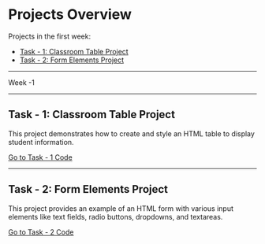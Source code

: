 # Projects Overview

Projects in the first week:

- [Task - 1: Classroom Table Project](#classroom-table-project)
- [Task - 2: Form Elements Project](#form-elements-project)

---

Week -1

---

## Task - 1: Classroom Table Project

This project demonstrates how to create and style an HTML table to display student information.

[Go to Task - 1 Code](./Week%20-1/Classroom%20Table%20Project/sinif_tablosu.html)

---

## Task - 2: Form Elements Project

This project provides an example of an HTML form with various input elements like text fields, radio buttons, dropdowns, and textareas.

[Go to Task - 2 Code](./Week%20-1/Use%20of%20Form%20Elements/index.html)

